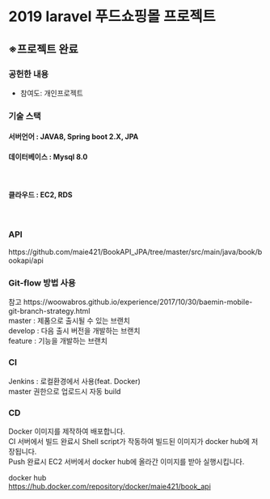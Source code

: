 # 2019 laravel 푸드쇼핑몰 프로젝트
<h2>※프로젝트 완료</h2>
<h3>공헌한 내용</h3>
<ul>
  <li>참여도: 개인프로젝트</li>
</ul>
<h3>기술 스택</h3>
<h4>서버언어 : JAVA8, Spring boot 2.X, JPA </h4>
<h4>데이터베이스 : Mysql 8.0</h4>
<br>
<h4>클라우드 : EC2, RDS </h4>
<br>

<h3>API</h3>
https://github.com/maie421/BookAPI_JPA/tree/master/src/main/java/book/bookapi/api <br/>

<h3>Git-flow 방법 사용</h3>
참고 https://woowabros.github.io/experience/2017/10/30/baemin-mobile-git-branch-strategy.html <br/>
master : 제품으로 출시될 수 있는 브랜치<br/>
develop : 다음 출시 버전을 개발하는 브랜치<br/>
feature : 기능을 개발하는 브랜치 <br/>

<h3>CI</h3>
Jenkins : 로컬환경에서 사용(feat. Docker)<br/>
master 권한으로 업로드시 자동 build<br/>

<h3>CD</h3>
Docker 이미지를 제작하여 배포합니다.<br/>
CI 서버에서 빌드 완료시 Shell script가 작동하여 빌드된 이미지가 docker hub에 저장됩니다.<br/>
Push 완료시 EC2 서버에서 docker hub에 올라간 이미지를 받아 실행시킵니다.<br/>

docker hub<br/>
https://hub.docker.com/repository/docker/maie421/book_api<br/>

